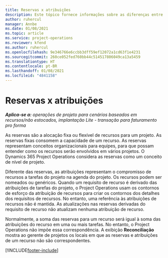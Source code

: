 ```yaml
---
title: Reservas x atribuições
description: Este tópico fornece informações sobre as diferenças entre reservas de recursos e atribuições de recursos.
author: ruhercul
manager: Annbe
ms.date: 01/08/2021
ms.topic: article
ms.service: project-operations
ms.reviewer: kfend
ms.author: ruhercul
ms.openlocfilehash: 9e346766e6ccbb3dff59ef12072a1cd63f1e4231
ms.sourcegitcommit: 260ce052fed760bb44c514517806049ca13a5459
ms.translationtype: HT
ms.contentlocale: pt-BR
ms.lasthandoff: 01/08/2021
ms.locfileid: "4841158"
---
```

# <a name="bookings-vs-assignments"></a>Reservas x atribuições

_**Aplica-se a:** operações de projeto para cenários baseados em recursos/não estocados, implantação Lite - transação para faturamento pro forma_

As reservas são a alocação fixa ou flexível de recursos para um projeto. As reservas fixas consomem a capacidade de um recurso. As reservas representam conceitos organizacionais para equipes, para que possam entender como os recursos serão envolvidos em vários projetos. O Dynamics 365 Project Operations considera as reservas como um conceito de nível de projeto. 

Diferente das reservas, as atribuições representam o compromisso de recursos a tarefas do projeto na agenda do projeto. Os recursos podem ser nomeados ou genéricos.  Quando um requisito de recurso é derivado das atribuições de tarefas do projeto, o Project Operations usam os contornos de esforço da atribuição de recursos para criar os contornos dos detalhes dos requisitos de recursos. No entanto, uma referência às atribuições de recursos não é mantida. As atualizações nas reservas derivadas do requisito de recurso não atualizam nenhuma atribuição de recurso.

Normalmente, a soma das reservas para um recurso será igual à soma das atribuições do recurso em uma ou mais tarefas. No entanto, o Project Operations não impõe essa correspondência. A exibição **Reconciliação** mostra ao gerente de projetos os locais em que as reservas e atribuições de um recurso não são correspondentes.




[!INCLUDE[footer-include](../includes/footer-banner.md)]
